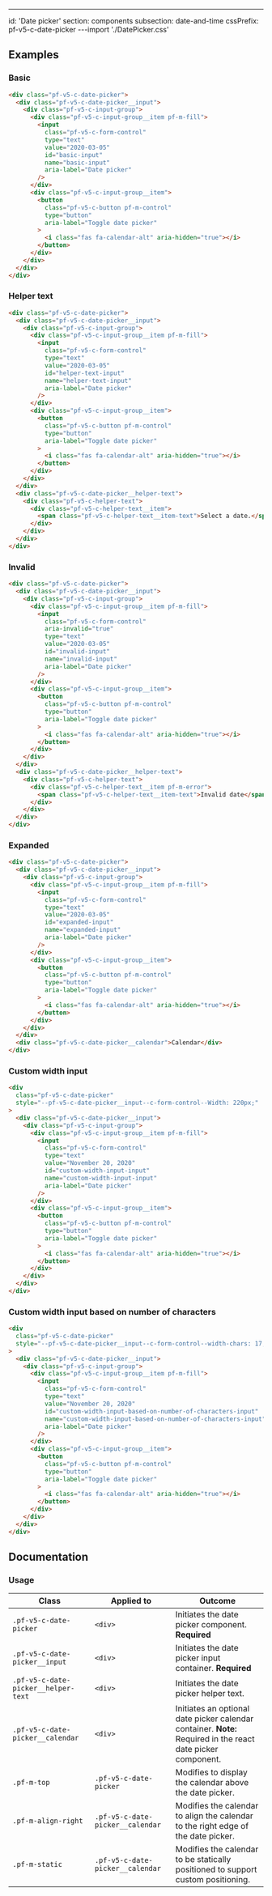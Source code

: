 ---
id: 'Date picker'
section: components
subsection: date-and-time
cssPrefix: pf-v5-c-date-picker
---import './DatePicker.css'

## Examples

### Basic

```html
<div class="pf-v5-c-date-picker">
  <div class="pf-v5-c-date-picker__input">
    <div class="pf-v5-c-input-group">
      <div class="pf-v5-c-input-group__item pf-m-fill">
        <input
          class="pf-v5-c-form-control"
          type="text"
          value="2020-03-05"
          id="basic-input"
          name="basic-input"
          aria-label="Date picker"
        />
      </div>
      <div class="pf-v5-c-input-group__item">
        <button
          class="pf-v5-c-button pf-m-control"
          type="button"
          aria-label="Toggle date picker"
        >
          <i class="fas fa-calendar-alt" aria-hidden="true"></i>
        </button>
      </div>
    </div>
  </div>
</div>

```

### Helper text

```html
<div class="pf-v5-c-date-picker">
  <div class="pf-v5-c-date-picker__input">
    <div class="pf-v5-c-input-group">
      <div class="pf-v5-c-input-group__item pf-m-fill">
        <input
          class="pf-v5-c-form-control"
          type="text"
          value="2020-03-05"
          id="helper-text-input"
          name="helper-text-input"
          aria-label="Date picker"
        />
      </div>
      <div class="pf-v5-c-input-group__item">
        <button
          class="pf-v5-c-button pf-m-control"
          type="button"
          aria-label="Toggle date picker"
        >
          <i class="fas fa-calendar-alt" aria-hidden="true"></i>
        </button>
      </div>
    </div>
  </div>
  <div class="pf-v5-c-date-picker__helper-text">
    <div class="pf-v5-c-helper-text">
      <div class="pf-v5-c-helper-text__item">
        <span class="pf-v5-c-helper-text__item-text">Select a date.</span>
      </div>
    </div>
  </div>
</div>

```

### Invalid

```html
<div class="pf-v5-c-date-picker">
  <div class="pf-v5-c-date-picker__input">
    <div class="pf-v5-c-input-group">
      <div class="pf-v5-c-input-group__item pf-m-fill">
        <input
          class="pf-v5-c-form-control"
          aria-invalid="true"
          type="text"
          value="2020-03-05"
          id="invalid-input"
          name="invalid-input"
          aria-label="Date picker"
        />
      </div>
      <div class="pf-v5-c-input-group__item">
        <button
          class="pf-v5-c-button pf-m-control"
          type="button"
          aria-label="Toggle date picker"
        >
          <i class="fas fa-calendar-alt" aria-hidden="true"></i>
        </button>
      </div>
    </div>
  </div>
  <div class="pf-v5-c-date-picker__helper-text">
    <div class="pf-v5-c-helper-text">
      <div class="pf-v5-c-helper-text__item pf-m-error">
        <span class="pf-v5-c-helper-text__item-text">Invalid date</span>
      </div>
    </div>
  </div>
</div>

```

### Expanded

```html
<div class="pf-v5-c-date-picker">
  <div class="pf-v5-c-date-picker__input">
    <div class="pf-v5-c-input-group">
      <div class="pf-v5-c-input-group__item pf-m-fill">
        <input
          class="pf-v5-c-form-control"
          type="text"
          value="2020-03-05"
          id="expanded-input"
          name="expanded-input"
          aria-label="Date picker"
        />
      </div>
      <div class="pf-v5-c-input-group__item">
        <button
          class="pf-v5-c-button pf-m-control"
          type="button"
          aria-label="Toggle date picker"
        >
          <i class="fas fa-calendar-alt" aria-hidden="true"></i>
        </button>
      </div>
    </div>
  </div>
  <div class="pf-v5-c-date-picker__calendar">Calendar</div>
</div>

```

### Custom width input

```html
<div
  class="pf-v5-c-date-picker"
  style="--pf-v5-c-date-picker__input--c-form-control--Width: 220px;"
>
  <div class="pf-v5-c-date-picker__input">
    <div class="pf-v5-c-input-group">
      <div class="pf-v5-c-input-group__item pf-m-fill">
        <input
          class="pf-v5-c-form-control"
          type="text"
          value="November 20, 2020"
          id="custom-width-input-input"
          name="custom-width-input-input"
          aria-label="Date picker"
        />
      </div>
      <div class="pf-v5-c-input-group__item">
        <button
          class="pf-v5-c-button pf-m-control"
          type="button"
          aria-label="Toggle date picker"
        >
          <i class="fas fa-calendar-alt" aria-hidden="true"></i>
        </button>
      </div>
    </div>
  </div>
</div>

```

### Custom width input based on number of characters

```html
<div
  class="pf-v5-c-date-picker"
  style="--pf-v5-c-date-picker__input--c-form-control--width-chars: 17;"
>
  <div class="pf-v5-c-date-picker__input">
    <div class="pf-v5-c-input-group">
      <div class="pf-v5-c-input-group__item pf-m-fill">
        <input
          class="pf-v5-c-form-control"
          type="text"
          value="November 20, 2020"
          id="custom-width-input-based-on-number-of-characters-input"
          name="custom-width-input-based-on-number-of-characters-input"
          aria-label="Date picker"
        />
      </div>
      <div class="pf-v5-c-input-group__item">
        <button
          class="pf-v5-c-button pf-m-control"
          type="button"
          aria-label="Toggle date picker"
        >
          <i class="fas fa-calendar-alt" aria-hidden="true"></i>
        </button>
      </div>
    </div>
  </div>
</div>

```

## Documentation

### Usage

| Class | Applied to | Outcome |
| -- | -- | -- |
| `.pf-v5-c-date-picker` | `<div>` | Initiates the date picker component. **Required** |
| `.pf-v5-c-date-picker__input` | `<div>` | Initiates the date picker input container. **Required** |
| `.pf-v5-c-date-picker__helper-text` | `<div>` | Initiates the date picker helper text. |
| `.pf-v5-c-date-picker__calendar` | `<div>` | Initiates an optional date picker calendar container. **Note:** Required in the react date picker component. |
| `.pf-m-top` | `.pf-v5-c-date-picker` | Modifies to display the calendar above the date picker. |
| `.pf-m-align-right` | `.pf-v5-c-date-picker__calendar` | Modifies the calendar to align the calendar to the right edge of the date picker. |
| `.pf-m-static` | `.pf-v5-c-date-picker__calendar` | Modifies the calendar to be statically positioned to support custom positioning. |
